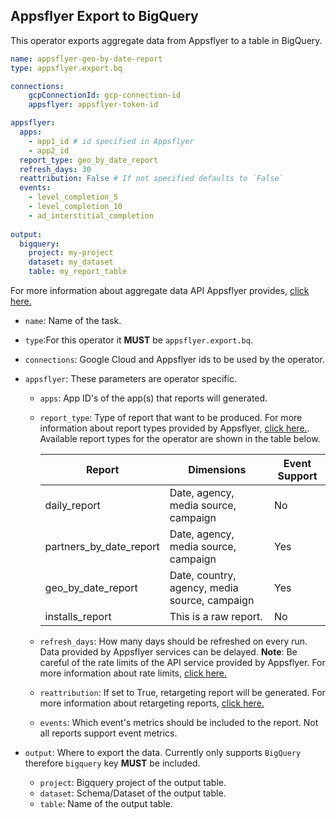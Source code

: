 ## Appsflyer Export to BigQuery
This operator exports aggregate data from Appsflyer to a table in BigQuery.

```yaml
name: appsflyer-geo-by-date-report
type: appsflyer.export.bq

connections:
    gcpConnectionId: gcp-connection-id
    appsflyer: appsflyer-token-id

appsflyer:
  apps:
    - app1_id # id specified in Appsflyer
    - app2_id
  report_type: geo_by_date_report
  refresh_days: 30
  reattribution: False # If not specified defaults to `False`
  events: 
    - level_completion_5
    - level_completion_10
    - ad_interstitial_completion
  
output:
  bigquery:
    project: my-project
    dataset: my_dataset
    table: my_report_table
```
For more information about aggregate data API Appsflyer provides, [click here.](https://support.appsflyer.com/hc/en-us/articles/207034346-Using-Pull-API-aggregate-data)

- `name`: Name of the task.
- `type`:For this operator it **MUST** be `appsflyer.export.bq`. 
- `connections`: Google Cloud and Appsflyer ids to be used by the operator. 
- `appsflyer`: These parameters are operator specific.
    - `apps`: App ID's of the app(s) that reports will generated.
    - `report_type`: Type of report that want to be produced. For more information about report types provided by Appsflyer, [click here.](https://support.appsflyer.com/hc/en-us/articles/360005437257-Aggregated-and-analytics-reporting-overview). Available report types for the operator are shown in the table below.

        | Report                  | Dimensions                                    | Event Support |
        |-------------------------|-----------------------------------------------|---------------|
        | daily_report            | Date, agency, media source, campaign          | No            |
        | partners_by_date_report | Date, agency, media source, campaign          | Yes           |
        | geo_by_date_report      | Date, country, agency, media source, campaign | Yes           |
        | installs_report         | This is a raw report.                         | No            |
    - `refresh_days`: How many days should be refreshed on every run. Data provided by Appsflyer services can be delayed. **Note**: Be careful of the rate limits of the API service provided by Appsflyer. For more information about rate limits, [click here.](https://support.appsflyer.com/hc/en-us/articles/207034366-Report-generation-quotas-rate-limitations-) 
    - `reattribution`: If set to True, retargeting report will be generated. For more information about retargeting reports, [click here.](https://support.appsflyer.com/hc/en-us/articles/360005437257-Aggregated-and-analytics-reporting-overview#retargeting)
    - `events`: Which event's metrics should be included to the report. Not all reports support event metrics.

- `output`: Where to export the data. Currently only supports `BigQuery` therefore `bigquery` key **MUST** be included. 
  -  `project`: Bigquery project of the output table.
  -  `dataset`: Schema/Dataset of the output table.
  -  `table`: Name of the output table.
